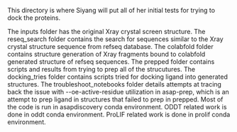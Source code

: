 This directory is where Siyang will put all of her initial tests for trying to dock the proteins.

The inputs folder has the original Xray crystal screen structure.
The reseq_search folder contains the search for sequences similar to the Xray crystal structure sequence from refseq database.
The colabfold folder contains structure generation of Xray fragments bound to colabfold generated structure of refseq sequences.
The prepped folder contains scripts and results from trying to prep all of the strucutures.
The docking_tries folder contains scripts tried for docking ligand into generated structures.
The troubleshoot_notebooks folder details attempts at tracing back the issue with --oe-active-residue utilization in asap-prep, which is an attempt to prep ligand in structures that failed to prep in prepped.
Most of the code is run in asapdiscovery conda environment. ODDT related work is done in oddt conda environment. ProLIF related work is done in prolif conda environment. 
